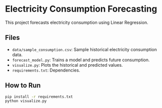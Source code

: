 
# Electricity Consumption Forecasting

This project forecasts electricity consumption using Linear Regression.

## Files

- `data/sample_consumption.csv`: Sample historical electricity consumption data.
- `forecast_model.py`: Trains a model and predicts future consumption.
- `visualize.py`: Plots the historical and predicted values.
- `requirements.txt`: Dependencies.

## How to Run

```bash
pip install -r requirements.txt
python visualize.py
```
